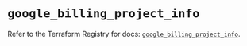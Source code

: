 # `google_billing_project_info`

Refer to the Terraform Registry for docs: [`google_billing_project_info`](https://registry.terraform.io/providers/hashicorp/google/5.16.0/docs/resources/billing_project_info).
